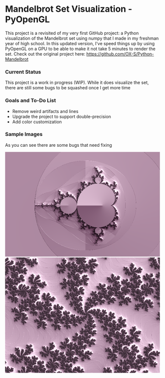 # **Mandelbrot Set Visualization - PyOpenGL**

This project is a revisited of my very first GitHub project: a Python visualization of the Mandelbrot set using numpy that I made in my freshman year of high school. In this updated version, I've speed things up by using PyOpenGL on a GPU to be able to make it not take 5 minutes to render the set.
Check out the original project here: https://github.com/OX-S/Python-Mandelbrot

### **Current Status** 

This project is a work in progress (WIP). While it does visualize the set, there are still some bugs to be squashed once I get more time

### Goals and To-Do List
* Remove weird artifacts and lines
* Upgrade the project to support double-precision 
* Add color customization

  
### Sample Images
As you can see there are some bugs that need fixing

![Image 1](Images/image.png)
![Image 2](Images/image_1.png)
